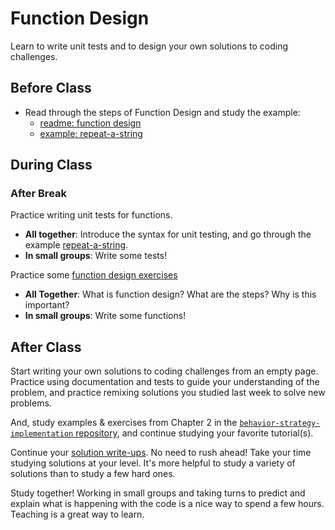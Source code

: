 # Function Design

Learn to write unit tests and to design your own solutions to coding challenges.

## Before Class

- Read through the steps of Function Design and study the example:
  - [readme: function design](../2-write/1-function-design/README.md)
  - [example: repeat-a-string](../2-write/1-function-design/examples/repeat-a-string)

## During Class

### After Break

Practice writing unit tests for functions.

- **All together**: Introduce the syntax for unit testing, and go through the example [repeat-a-string](../2-write/1-function-design/examples/repeat-a-string).
- **In small groups**: Write some tests!

Practice some [function design exercises](../2-write/1-function-design/exercises/)

- **All Together**: What is function design? What are the steps? Why is this important?
- **In small groups**: Write some functions!

## After Class

Start writing your own solutions to coding challenges from an empty page. Practice using documentation and tests to guide your understanding of the problem, and practice remixing solutions you studied last week to solve new problems.

And, study examples & exercises from Chapter 2 in the [`behavior-strategy-implementation` repository](https://github.com/HackYourFutureBelgium/behavior-strategy-implementation), and continue studying your favorite tutorial(s).

Continue your [solution write-ups](https://github.com/HackYourFutureBelgium/solution-write-ups). No need to rush ahead! Take your time studying solutions at your level. It's more helpful to study a variety of solutions than to study a few hard ones.

Study together! Working in small groups and taking turns to predict and explain
what is happening with the code is a nice way to spend a few hours. Teaching is
a great way to learn.
